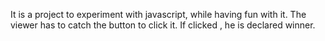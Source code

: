 It is a project to experiment with javascript, while having fun with it. 
The viewer has to catch the button to click it. If clicked , he is declared winner.
